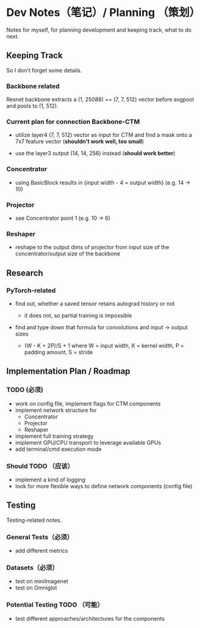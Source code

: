 
# Dev Notes（笔记）/ Planning （策划）

Notes for myself, for planning development and keeping track, what to do next.

## Keeping Track

So I don't forget some details.

### Backbone related
Resnet backbone extracts a (1, 25088) == (7, 7, 512) vector before avgpool
and pools to (1, 512).

### Current plan for connection Backbone-CTM

* utilize layer4 (7, 7, 512) vector as input for CTM and find a mask onto a
7x7 feature vector (**shouldn't work well, too small**)

* use the layer3 output (14, 14, 256) instead (**should work better**)

### Concentrator

* using BasicBlock results in {input width - 4 = output width} (e.g. 14 -> 10)

### Projector

* see Concentrator point 1 (e.g. 10 -> 6)

### Reshaper

* reshape to the output dims of projector from input size of the concentrator/output size of the backbone

## Research

### PyTorch-related

* find out, whether a saved tensor retains autograd history or not
  - it does not, so partial training is impossible

* find and type down that formula for convolutions and input -> output sizes
  - (W - K + 2P)/S + 1 where W = input width, K =  kernel width, P = padding amount, S = stride

## Implementation Plan / Roadmap


### TODO (必须)

* work on config file, implement flags for CTM components
* implement network structure for
    - Concentrator
    - Projector
    - Reshaper
* implement full training strategy
* implement GPU/CPU transport to leverage available GPUs
* add terminal/cmd execution mode

### Should TODO （应该）

* implement a kind of logging
* look for more flexible ways to define network components (config file)

## Testing

Testing-related notes.

### General Tests（必须）

* add different metrics

### Datasets（必须）

* test on miniImagenet
* test on Omniglot

### Potential Testing TODO （可能）

* test different approaches/architectures for the components


